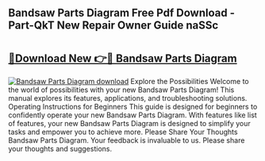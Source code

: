 ## Bandsaw Parts Diagram Free Pdf Download - Part-QkT New Repair Owner Guide naSSc

# <h2><a href="http://dfmskx.blite.top/?on=Bandsaw+Parts+Diagram">🔗Download New 👉🔴 Bandsaw Parts Diagram</a></h2>

[![Bandsaw Parts Diagram download](https://i.imgur.com/lujVjoI.png)](http://dfmskx.blite.top/?on=Bandsaw+Parts+Diagram)
Explore the Possibilities Welcome to the world of possibilities with your new Bandsaw Parts Diagram! This manual explores its features, applications, and troubleshooting solutions. Operating Instructions for Beginners This guide is designed for beginners to confidently operate your new Bandsaw Parts Diagram. With features like list of features, your new Bandsaw Parts Diagram is designed to simplify your tasks and empower you to achieve more. Please Share Your Thoughts Bandsaw Parts Diagram. Your feedback is invaluable to us. Please share your thoughts and suggestions.
